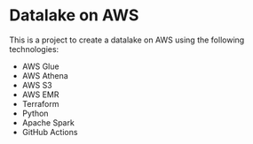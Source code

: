 # Datalake on AWS

This is a project to create a datalake on AWS using the following technologies:
- AWS Glue
- AWS Athena
- AWS S3
- AWS EMR
- Terraform
- Python
- Apache Spark
- GitHub Actions